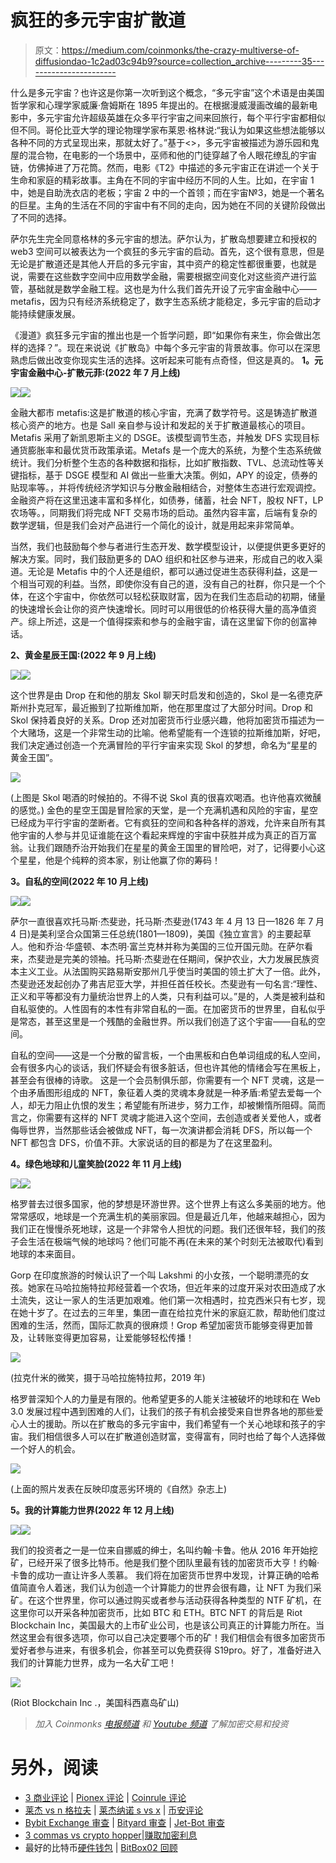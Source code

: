 # 疯狂的多元宇宙扩散道

> 原文：<https://medium.com/coinmonks/the-crazy-multiverse-of-diffusiondao-1c2ad03c94b9?source=collection_archive---------35----------------------->

什么是多元宇宙？也许这是你第一次听到这个概念，“多元宇宙”这个术语是由美国哲学家和心理学家威廉·詹姆斯在 1895 年提出的。在根据漫威漫画改编的最新电影中，多元宇宙允许超级英雄在众多平行宇宙之间来回旅行，每个平行宇宙都相似但不同。哥伦比亚大学的理论物理学家布莱恩·格林说:“我认为如果这些想法能够以各种不同的方式呈现出来，那就太好了。”基于<<doctor strange="" the="" multiverse="" of="" madness="">>，多元宇宙被描述为游乐园和鬼屋的混合物，在电影的一个场景中，巫师和他的门徒穿越了令人眼花缭乱的宇宙链，仿佛掉进了万花筒。然而，电影《T2》中描述的多元宇宙正在讲述一个关于生命和家庭的精彩故事。主角在不同的宇宙中经历不同的人生。比如，在宇宙 1 中，她是自助洗衣店的老板；宇宙 2 中的一个首领；而在宇宙№3，她是一个著名的巨星。主角的生活在不同的宇宙中有不同的走向，因为她在不同的关键阶段做出了不同的选择。</doctor>

萨尔先生完全同意格林的多元宇宙的想法。萨尔认为，扩散岛想要建立和授权的 web3 空间可以被表达为一个疯狂的多元宇宙的启动。首先，这个很有意思，但是无论是扩散道还是其他人开启的多元宇宙，其中资产的稳定性都很重要，也就是说，需要在这些数字空间中应用数学金融，需要根据空间变化对这些资产进行监管，基础就是数学金融工程。这也是为什么我们首先开设了元宇宙金融中心——metafis，因为只有经济系统稳定了，数字生态系统才能稳定，多元宇宙的启动才能持续健康发展。

《漫道》疯狂多元宇宙的推出也是一个哲学问题，即“如果你有来生，你会做出怎样的选择？”。现在来说说《扩散岛》中每个多元宇宙的背景故事。你可以在深思熟虑后做出改变你现实生活的选择。这听起来可能有点奇怪，但这是真的。
**1。元宇宙金融中心-扩散元菲:(2022 年 7 月上线)**

![](img/657b62b1f96240d30523d0aef91691e2.png)![](img/3fd27a30538eaf96f72130a5d249abab.png)

金融大都市 metafis:这是扩散道的核心宇宙，充满了数学符号。这是铸造扩散道核心资产的地方。也是 Sall 亲自参与设计和发起的关于扩散道最核心的项目。Metafis 采用了新凯恩斯主义的 DSGE。该模型调节生态，并触发 DFS 实现目标通货膨胀率和最优货币政策承诺。Metafs 是一个庞大的系统，为整个生态系统做统计。我们分析整个生态的各种数据和指标，比如扩散指数、TVL、总流动性等关键指标，基于 DSGE 模型和 AI 做出一些重大决策。例如，APY 的设定，债券的贴现率等。，并将传统经济学知识与分散金融相结合，对整体生态进行宏观调控。金融资产将在这里迅速丰富和多样化，如债券，储蓄，社会 NFT，股权 NFT，LP 农场等。，同期我们将完成 NFT 交易市场的启动。虽然内容丰富，后端有复杂的数学逻辑，但是我们会对产品进行一个简化的设计，就是用起来非常简单。

当然，我们也鼓励每个参与者进行生态开发、数学模型设计，以便提供更多更好的解决方案。同时，我们鼓励更多的 DAO 组织和社区参与进来，形成自己的收入渠道。无论是 Metafis 中的个人还是组织，都可以通过促进生态获得利益，这是一个相当可观的利益。当然，即使你没有自己的道，没有自己的社群，你只是一个个体，在这个宇宙中，你依然可以轻松获取财富，因为在我们生态启动的初期，储量的快速增长会让你的资产快速增长。同时可以用很低的价格获得大量的高净值资产。综上所述，这是一个值得探索和参与的金融宇宙，请在这里留下你的创富神话。

**2、黄金星辰王国:(2022 年 9 月上线)**

![](img/f33295cdd52cfa6767df1a0fde23d50b.png)![](img/d6ab3df4469c42837ac4d71e02aabfb7.png)

这个世界是由 Drop 在和他的朋友 Skol 聊天时启发和创造的，Skol 是一名德克萨斯州扑克冠军，最近搬到了拉斯维加斯，他在那里度过了大部分时间。Drop 和 Skol 保持着良好的关系。Drop 还对加密货币行业感兴趣，他将加密货币描述为一个大赌场，这是一个非常生动的比喻。他希望能有一个连锁的拉斯维加斯，好吧，我们决定通过创造一个充满冒险的平行宇宙来实现 Skol 的梦想，命名为“星星的黄金王国”。

![](img/3969747aded533deb62faad65986bb35.png)

(上图是 Skol 喝酒的时候拍的。不得不说 Skol 真的很喜欢喝酒。也许他喜欢微醺的感觉。)
金色的星空王国是冒险家的天堂，是一个充满机遇和风险的宇宙，星空已经成为平行宇宙的垄断者。它有疯狂的空间和各种各样的游戏，允许来自所有其他宇宙的人参与并见证谁能在这个看起来辉煌的宇宙中获胜并成为真正的百万富翁。让我们跟随乔治开始我们在星星的黄金王国里的冒险吧，对了，记得要小心这个星星，他是个纯粹的资本家，别让他赢了你的筹码！

**3。自私的空间(2022 年 10 月上线)**

![](img/0f7aa530b2419cd65ee48832408069e3.png)![](img/08358189f446c680f155ee81d6725444.png)

萨尔一直很喜欢托马斯·杰斐逊，托马斯·杰斐逊(1743 年 4 月 13 日—1826 年 7 月 4 日)是美利坚合众国第三任总统(1801—1809)，美国《独立宣言》的主要起草人。他和乔治·华盛顿、本杰明·富兰克林并称为美国的三位开国元勋。在萨尔看来，杰斐逊是完美的领袖。托马斯·杰斐逊在任期间，保护农业，大力发展民族资本主义工业。从法国购买路易斯安那州几乎使当时美国的领土扩大了一倍。此外，杰斐逊还发起创办了弗吉尼亚大学，并担任首任校长。杰斐逊有一句名言:“理性、正义和平等都没有力量统治世界上的人类，只有利益可以。”是的，人类是被利益和自私驱使的。人性固有的本性有非常自私的一面。在加密货币的世界里，自私似乎是常态，甚至这里是一个残酷的金融世界。所以我们创造了这个宇宙——自私的空间。

自私的空间——这是一个分散的留言板，一个由黑板和白色单词组成的私人空间，会有很多内心的谈话，我们怀疑会有很多脏话，但也许其他的情绪会写在黑板上，甚至会有很棒的诗歌。
这是一个会员制俱乐部，你需要有一个 NFT 灵魂，这是一个由矛盾图形组成的 NFT，象征着人类的灵魂本身就是一种矛盾:希望去爱每一个人，却无力阻止仇恨的发生；希望能有所进步，努力工作，却被懒惰所阻碍。简而言之，你需要有这样的 NFT 灵魂才能进入这个空间，去创造或者关爱他人，或者侮辱世界，当然那些话会被做成 NFT，每一次演讲都会消耗 DFS，所以每一个 NFT 都包含 DFS，价值不菲。大家说话的目的都是为了在这里盈利。

**4。绿色地球和儿童笑脸(2022 年 11 月上线)**

![](img/9606eb9dd8b755d1591fcf14f8e3a0b8.png)![](img/dbb2ed68312c3f9385301133b193d148.png)

格罗普去过很多国家，他的梦想是环游世界。这个世界上有这么多美丽的地方。他常常感叹，地球是一个充满生机的美丽家园。但是最近几年，他越来越担心，因为我们正在慢慢杀死地球，这是一个非常令人担忧的问题。我们还很年轻，我们的孩子会生活在极端气候的地球吗？他们可能不再(在未来的某个时刻无法被取代)看到地球的本来面目。

Gorp 在印度旅游的时候认识了一个叫 Lakshmi 的小女孩，一个聪明漂亮的女孩。她家在马哈拉施特拉邦经营着一个农场，但近年来的过度开采对农田造成了水土流失，这让一家人的生活更加艰难。他们第一次相遇时，拉克西米只有七岁，现在她十岁了。在过去的三年里，集团一直在给拉克什米的家庭汇款，帮助他们度过困难的生活，然而，国际汇款真的很麻烦！Grop 希望加密货币能够变得更加普及，让转账变得更加容易，让爱能够轻松传播！

![](img/3bd36fff81f94850b10ef348cc50e796.png)

(拉克什米的微笑，摄于马哈拉施特拉邦，2019 年)

格罗普深知个人的力量是有限的。他希望更多的人能关注被破坏的地球和在 Web 3.0 发展过程中遇到困难的人们，让我们的孩子有机会接受来自世界各地的那些爱心人士的援助。所以在扩散岛的多元宇宙中，我们希望有一个关心地球和孩子的宇宙。我们相信很多人可以在扩散道创造财富，变得富有，同时也给了每个人选择做一个好人的机会。

![](img/019165400cb0c73475ad1dc7decfbb79.png)

(上面的照片发表在反映印度恶劣环境的《自然》杂志上)

**5。我的计算能力世界(2022 年 12 月上线)**

![](img/b60b9ab0aec9ea624b162976fc1a744f.png)![](img/1dba00f6e978b4c5f06b0278f6b036bf.png)

我们的投资者之一是一位来自挪威的绅士，名叫约翰·卡鲁。他从 2016 年开始挖矿，已经开采了很多比特币。他是我们整个团队里最有钱的加密货币大亨！约翰·卡鲁的成功一直让许多人羡慕。
我们将在加密货币世界中发现，计算正确的哈希值简直令人着迷，我们认为创造一个计算能力的世界会很有趣，让 NFT 为我们采矿。在这个世界里，你可以通过购买或者参与活动获得各种类型的 NTF 矿机，在这里你可以开采各种加密货币，比如 BTC 和 ETH。BTC NFT 的背后是 Riot Blockchain Inc，美国最大的上市矿业公司，也是该公司真正的计算能力所在。当然这里会有很多选项，你可以自己决定要哪个币的矿！我们相信会有很多加密货币爱好者参与进来，有很多机会，你甚至可以免费获得 S19pro。好了，准备好进入我们的计算能力世界，成为一名大矿工吧！

![](img/0868ab616b3424a858a29b9046f88dbd.png)

(Riot Blockchain Inc .，美国科西嘉岛矿山)

> *加入 Coinmonks* [*电报频道*](https://t.me/coincodecap) *和* [*Youtube 频道*](https://www.youtube.com/c/coinmonks/videos) *了解加密交易和投资*

# 另外，阅读

*   [3 商业评论](/coinmonks/3commas-review-an-excellent-crypto-trading-bot-2020-1313a58bec92) | [Pionex 评论](https://coincodecap.com/pionex-review-exchange-with-crypto-trading-bot) | [Coinrule 评论](/coinmonks/coinrule-review-2021-a-beginner-friendly-crypto-trading-bot-daf0504848ba)
*   [莱杰 vs n 格拉夫](/coinmonks/ledger-vs-ngrave-zero-7e40f0c1d694) | [莱杰纳诺 s vs x](/coinmonks/ledger-nano-s-vs-x-battery-hardware-price-storage-59a6663fe3b0) | [币安评论](/coinmonks/binance-review-ee10d3bf3b6e)
*   [Bybit Exchange 审查](/coinmonks/bybit-exchange-review-dbd570019b71) | [Bityard 审查](https://coincodecap.com/bityard-reivew) | [Jet-Bot 审查](https://coincodecap.com/jet-bot-review)
*   [3 commas vs crypto hopper](/coinmonks/3commas-vs-pionex-vs-cryptohopper-best-crypto-bot-6a98d2baa203)|[赚取加密利息](/coinmonks/earn-crypto-interest-b10b810fdda3)
*   最好的比特币[硬件钱包](/coinmonks/hardware-wallets-dfa1211730c6) | [BitBox02 回顾](/coinmonks/bitbox02-review-your-swiss-bitcoin-hardware-wallet-c36c88fff29)